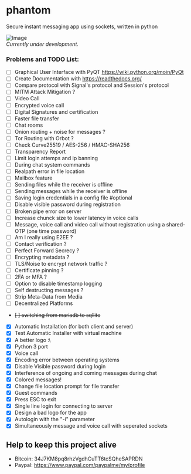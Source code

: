 # phantom
Secure instant messaging app using sockets, written in python

![Image](https://github.com/f34rl00/phantom/blob/master/logos/logo_6_scaled_white.png)  
*Currently under development.*

### Problems and TODO List:
- [ ] Graphical User Interface with PyQT https://wiki.python.org/moin/PyQt
- [ ] Create Documentation with https://readthedocs.org/
- [ ] Compare protocol with Signal's protocol and Session's protocol
- [ ] MITM Attack Mitigation ?
- [ ] Video Call
- [ ] Encrypted voice call
- [ ] Digital Signatures and certification
- [ ] Faster file transfer
- [ ] Chat rooms
- [ ] Onion routing + noise for messages ?
- [ ] Tor Routing with Orbot ?
- [ ] Check Curve25519 / AES-256 / HMAC-SHA256
- [ ] Transparency Report
- [ ] Limit login attemps and ip banning
- [ ] During chat system commands
- [ ] Realpath error in file location
- [ ] Mailbox feature
- [ ] Sending files while the receiver is offline
- [ ] Sending messages while the receiver is offline
- [ ] Saving login credentials in a config file #optional
- [ ] Disable visible password during registration
- [ ] Broken pipe error on server
- [ ] Increase chunck size to lower latency in voice calls
- [ ] Message, voice call and video call without registration using a shared-OTP (one time password)
- [ ] Am I really using E2EE ?
- [ ] Contact verification ?
- [ ] Perfect Forward Secrecy ?
- [ ] Encrypting metadata ?
- [ ] TLS/Noise to encrypt network traffic ?
- [ ] Certificate pinning ?
- [ ] 2FA or MFA ?
- [ ] Option to disable timestamp logging
- [ ] Self destructing messages ?
- [ ] Strip Meta-Data from Media
- [ ] Decentralized Platforms
- ~~[ ] switching from mariadb to sqllite~~
- [x] Automatic Installation (for both client and server)
- [x] Test Automatic Installer with virtual machine
- [x] A better logo :\
- [x] Python 3 port
- [x] Voice call
- [x] Encoding error between operating systems
- [x] Disable Visible password during login
- [x] Interference of ongoing and coming messages during chat
- [x] Colored messages!
- [x] Change file location prompt for file transfer
- [x] Guest commands
- [x] Press ESC to exit
- [x] Single line login for connecting to server
- [x] Design a bad logo for the app
- [x] Autologin with the "-i" parameter
- [x] Simultaneously message and voice call with seperated sockets

## Help to keep this project alive
- Bitcoin: 34J7KM8pq8rhzVgdhCuTT6tcSQheSAPRDN
- Paypal: https://www.paypal.com/paypalme/my/profile